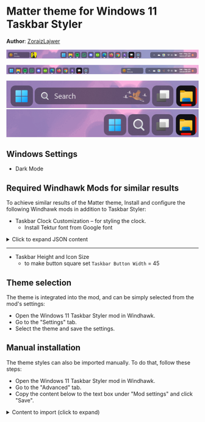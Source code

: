 # Matter theme for Windows 11 Taskbar Styler

**Author**: [ZoraizLajwer](https://github.com/ZoraizLajwer)

![Center](Center.png)

![Left](Left.png)

![Search](Search.png)
![Button](Button.png)


## Windows Settings

- Dark Mode

## Required Windhawk Mods for similar results
To achieve similar results of the Matter theme,  Install and configure the following Windhawk mods in addition to Taskbar Styler:

- Taskbar Clock Customization – for styling the clock.
	- Install Tektur font from Google font

<details>
<summary>Click to expand JSON content</summary>

```json
{
  "ShowSeconds": 1,
  "TimeFormat": "hh':'mm':'ss tt",
  "DateFormat": "ddd' -' MMM dd",
  "WeekdayFormat": "dddd",
  "TopLine": "%date%",
  "BottomLine": "%time%",
  "MiddleLine": "%weekday%",
  "Width": 180,
  "Height": 60,
  "MaxWidth": 0,
  "TextSpacing": -1,
  "WebContentsUpdateInterval": 10,
  "TimeStyle.Visible": 1,
  "TimeStyle.TextAlignment": "Center",
  "TimeStyle.FontSize": 0,
  "TimeStyle.FontFamily": "Tektur",
  "TimeStyle.FontWeight": "Medium",
  "TimeStyle.CharacterSpacing": 0,
  "DateStyle.TextAlignment": "Center",
  "DateStyle.FontSize": 0,
  "DateStyle.FontFamily": "Tektur",
  "DateStyle.FontWeight": "Medium",
  "DateStyle.CharacterSpacing": 0,
  "oldTaskbarOnWin11": 0
}
```
</details>

---

- Taskbar Height and Icon Size 
	- to make button square set `Taskbar Button Width`  = 45


## Theme selection

The theme is integrated into the mod, and can be simply selected from the mod's
settings:

* Open the Windows 11 Taskbar Styler mod in Windhawk.
* Go to the "Settings" tab.
* Select the theme and save the settings.

## Manual installation

The theme styles can also be imported manually. To do that, follow these steps:

* Open the Windows 11 Taskbar Styler mod in Windhawk.
* Go to the "Advanced" tab.
* Copy the content below to the text box under "Mod settings" and click "Save".

<details>
<summary>Content to import (click to expand)</summary>

```json
{
  "controlStyles[0].target": "Taskbar.TaskbarFrame > Grid#RootGrid > Taskbar.TaskbarBackground > Grid > Rectangle#BackgroundFill",
  "controlStyles[0].styles[0]": "Fill = Transparent",
  "controlStyles[1].target": "Rectangle#BackgroundStroke",
  "controlStyles[1].styles[0]": "Fill = Transparent",
  "controlStyles[2].target": "Taskbar.TaskbarBackground#HoverFlyoutBackgroundControl > Grid > Rectangle#BackgroundFill",
  "controlStyles[2].styles[0]": "Fill:=<AcrylicBrush TintOpacity=\"0\" TintColor=\"Black\" TintLuminosityOpacity=\"0.4\" Opacity=\"1\" FallbackColor=\"#262626\"/>",
  "controlStyles[3].target": " Taskbar.AugmentedEntryPointButton#AugmentedEntryPointButton",
  "controlStyles[3].styles[0]": "Margin=-1,1,1,1",
  "controlStyles[4].target": "Taskbar.TaskListButtonPanel@CommonStates > Border#BackgroundElement",
  "controlStyles[4].styles[0]": "CornerRadius=9",
  "controlStyles[4].styles[1]": "Background :=<AcrylicBrush TintOpacity=\"0\" TintColor=\"Black\" TintLuminosityOpacity=\"0.4\" Opacity=\"1\" FallbackColor=\"#262626\"/>",
  "controlStyles[4].styles[2]": "Background@InactivePointerOver :=<AcrylicBrush TintOpacity=\"0\" TintColor=\"Black\" TintLuminosityOpacity=\"0.6\" Opacity=\"1\" FallbackColor=\"#0d0d0d\"/>",
  "controlStyles[4].styles[3]": "Background@ActivePointerOver :=<AcrylicBrush TintOpacity=\"0\" TintColor=\"Black\" TintLuminosityOpacity=\"0.4\" Opacity=\"1\" FallbackColor=\"#262626\"/>",
  "controlStyles[4].styles[4]": "Background@ActiveNormal :=<AcrylicBrush TintOpacity=\"0\" TintColor=\"Black\" TintLuminosityOpacity=\"0.6\" Opacity=\"1\" FallbackColor=\"#0d0d0d\"/>",
  "controlStyles[5].target": "Taskbar.ExperienceToggleButton#LaunchListButton[AutomationProperties.Name=Task View]",
  "controlStyles[5].styles[0]": "Margin=0,0,0,0",
  "controlStyles[6].target": "Taskbar.TaskListButton#TaskListButton[AutomationProperties.Name=Copilot] > Taskbar.TaskListLabeledButtonPanel#IconPanel > Border#BackgroundElement",
  "controlStyles[6].styles[0]": "Background:=<AcrylicBrush TintColor=\"Red\" TintOpacity=\"0.8\" />",
  "controlStyles[7].target": "Taskbar.SearchBoxButton",
  "controlStyles[7].styles[0]": "Margin=0,0,0,0",
  "controlStyles[8].target": "Border#BackgroundElement",
  "controlStyles[8].styles[0]": "BorderThickness=0",
  "controlStyles[9].target": "Taskbar.TaskListLabeledButtonPanel@CommonStates > Border#BackgroundElement",
  "controlStyles[9].styles[0]": "Background@InactiveNormal :=<AcrylicBrush TintOpacity=\"0\" TintColor=\"Black\" TintLuminosityOpacity=\"0.4\" Opacity=\"1\" FallbackColor=\"#262626\"/>",
  "controlStyles[9].styles[1]": "Background@ActiveNormal :=<AcrylicBrush TintOpacity=\"0\" TintColor=\"Black\" TintLuminosityOpacity=\"0.9\" Opacity=\"1\" FallbackColor=\"#0d0d0d\"/>",
  "controlStyles[9].styles[2]": "Background@InactivePointerOver :=<AcrylicBrush TintOpacity=\"0\" TintColor=\"Black\" TintLuminosityOpacity=\"0.6\" Opacity=\"1\" FallbackColor=\"#0d0d0d\"/>",
  "controlStyles[9].styles[3]": "Background@ActivePointerOver:=<AcrylicBrush TintOpacity=\"0\" TintColor=\"Black\" TintLuminosityOpacity=\"0.5\" Opacity=\"1\" FallbackColor=\"#262626\"/>",
  "controlStyles[9].styles[4]": "CornerRadius=9",
  "controlStyles[9].styles[5]": "Margin =1,0,1,0",
  "controlStyles[9].styles[6]": "Background@MultiWindowNormal:=<AcrylicBrush TintOpacity=\"0\" TintColor=\"Black\" TintLuminosityOpacity=\"0.4\" Opacity=\"1\" FallbackColor=\"#262626\"/>",
  "controlStyles[9].styles[7]": "Background@MultiWindowPointerOver:=<AcrylicBrush TintOpacity=\"0\" TintColor=\"Black\" TintLuminosityOpacity=\"0.6\" Opacity=\"1\" FallbackColor=\"#0d0d0d\"/>",
  "controlStyles[9].styles[8]": "Background@MultiWindowActive:=<AcrylicBrush TintOpacity=\"0\" TintColor=\"Black\" TintLuminosityOpacity=\"0.9\" Opacity=\"1\" FallbackColor=\"#0d0d0d\"/>",
  "controlStyles[9].styles[9]": "Background@MultiWindowPressed:=<AcrylicBrush TintOpacity=\"0\" TintColor=\"Black\" TintLuminosityOpacity=\"0.5\" Opacity=\"1\" FallbackColor=\"#262626\"/>",
  "controlStyles[10].target": "Border#MultiWindowElement",
  "controlStyles[10].styles[0]": "CornerRadius = 8",
  "controlStyles[10].styles[1]": "Padding = 7,0,8,0",
  "controlStyles[10].styles[2]": "Background :=<SolidColorBrush Color=\"{ThemeResource SystemAccentColorLight1}\" />",
  "controlStyles[11].target": "Taskbar.TaskListLabeledButtonPanel > TextBlock#LabelControl",
  "controlStyles[11].styles[0]": "Margin=0,0,2,0",
  "controlStyles[12].target": "Taskbar.TaskListLabeledButtonPanel@RunningIndicatorStates > Rectangle#RunningIndicator",
  "controlStyles[12].styles[0]": "Fill =  White",
  "controlStyles[12].styles[1]": "RadiusX=2",
  "controlStyles[12].styles[2]": "RadiusY=2",
  "controlStyles[12].styles[3]": "Height=4",
  "controlStyles[12].styles[4]": "Width=10",
  "controlStyles[12].styles[5]": "Fill@ActiveRunningIndicator :=<SolidColorBrush Color=\"{ThemeResource SystemAccentColorLight1}\" />",
  "controlStyles[12].styles[6]": "Width@ActiveRunningIndicator=20",
  "controlStyles[13].target": "Grid#SystemTrayFrameGrid",
  "controlStyles[13].styles[0]": "Background:=<AcrylicBrush TintOpacity=\"0\" TintColor=\"Black\" TintLuminosityOpacity=\"0.4\" Opacity=\"1\" FallbackColor=\"#262626\"/>",
  "controlStyles[13].styles[1]": "CornerRadius=10",
  "controlStyles[13].styles[2]": "Margin=0,5,12,5",
  "controlStyles[13].styles[3]": "Padding=10,0,0,0",
  "controlStyles[14].target": "Border#BackgroundBorder",
  "controlStyles[14].styles[0]": "Margin=2,5,2,5",
  "controlStyles[14].styles[1]": "CornerRadius=8",
  "controlStyles[15].target": "Grid#OverflowRootGrid > Border",
  "controlStyles[15].styles[0]": "Background:=<AcrylicBrush TintOpacity=\"0\" TintColor=\"Black\" TintLuminosityOpacity=\"0.4\" Opacity=\"1\" FallbackColor=\"#262626\"/>",
  "controlStyles[14].styles[2]": "BorderThickness = 0"
}
```
</details>